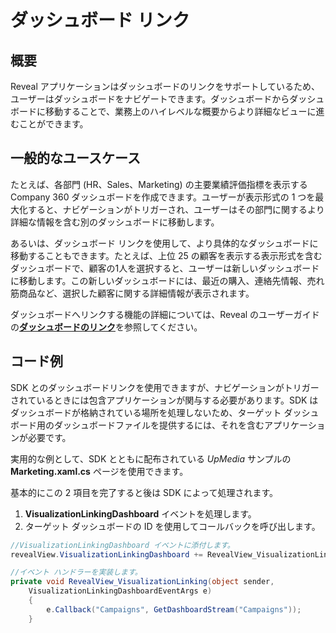 # ダッシュボード リンク

## 概要


Reveal アプリケーションはダッシュボードのリンクをサポートしているため、ユーザーはダッシュボードをナビゲートできます。ダッシュボードからダッシュボードに移動することで、業務上のハイレベルな概要からより詳細なビューに進むことができます。

## 一般的なユースケース

たとえば、各部門 (HR、Sales、Marketing) の主要業績評価指標を表示する Company 360 ダッシュボードを作成できます。ユーザーが表示形式の 1 つを最大化すると、ナビゲーションがトリガーされ、ユーザーはその部門に関するより詳細な情報を含む別のダッシュボードに移動します。

あるいは、ダッシュボード リンクを使用して、より具体的なダッシュボードに移動することもできます。たとえば、上位 25 の顧客を表示する表示形式を含むダッシュボードで、顧客の1人を選択すると、ユーザーは新しいダッシュボードに移動します。この新しいダッシュボードには、最近の購入、連絡先情報、売れ筋商品など、選択した顧客に関する詳細情報が表示されます。

ダッシュボードへリンクする機能の詳細については、Reveal のユーザーガイドの[**ダッシュボードのリンク**](https://help.revealbi.io/jp/dashboard-linking)を参照してください。

## コード例

SDK とのダッシュボードリンクを使用できますが、ナビゲーションがトリガーされているときには包含アプリケーションが関与する必要があります。SDK はダッシュボードが格納されている場所を処理しないため、ターゲット ダッシュボード用のダッシュボードファイルを提供するには、それを含むアプリケーションが必要です。

実用的な例として、SDK とともに配布されている *UpMedia* サンプルの **Marketing.xaml.cs** ページを使用できます。

基本的にこの 2 項目を完了すると後は SDK によって処理されます。

1.  __VisualizationLinkingDashboard__ イベントを処理します。
2.  ターゲット ダッシュボードの ID を使用してコールバックを呼び出します。

<!-- end list -->

``` csharp
//VisualizationLinkingDashboard イベントに添付します。
revealView.VisualizationLinkingDashboard += RevealView_VisualizationLinking;

//イベント ハンドラーを実装します。
private void RevealView_VisualizationLinking(object sender,
    VisualizationLinkingDashboardEventArgs e)
    {
        e.Callback("Campaigns", GetDashboardStream("Campaigns"));
    }
```
